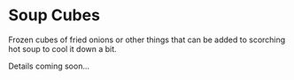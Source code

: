 # Soup Cubes

Frozen cubes of fried onions or other things that can be added to scorching hot soup to cool it down a bit.

Details coming soon...
